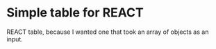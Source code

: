 # Simple table for REACT

REACT table, because I wanted one that took an array of objects as an input.

